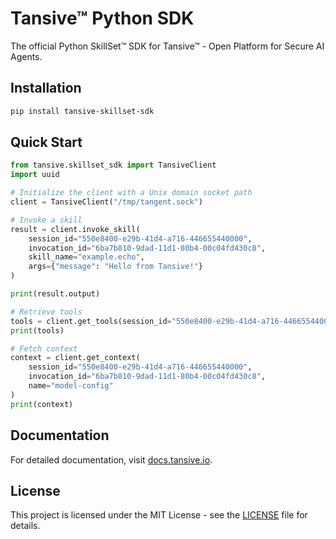 # Tansive™ Python SDK

The official Python SkillSet™ SDK for Tansive™ - Open Platform for Secure AI Agents.

## Installation

```bash
pip install tansive-skillset-sdk
```

## Quick Start

```python
from tansive.skillset_sdk import TansiveClient
import uuid

# Initialize the client with a Unix domain socket path
client = TansiveClient("/tmp/tangent.sock")

# Invoke a skill
result = client.invoke_skill(
    session_id="550e8400-e29b-41d4-a716-446655440000",
    invocation_id="6ba7b810-9dad-11d1-80b4-00c04fd430c8",
    skill_name="example.echo",
    args={"message": "Hello from Tansive!"}
)

print(result.output)

# Retrieve tools
tools = client.get_tools(session_id="550e8400-e29b-41d4-a716-446655440000")
print(tools)

# Fetch context
context = client.get_context(
    session_id="550e8400-e29b-41d4-a716-446655440000",
    invocation_id="6ba7b810-9dad-11d1-80b4-00c04fd430c8",
    name="model-config"
)
print(context)
```

## Documentation

For detailed documentation, visit [docs.tansive.io](https://docs.tansive.io).

## License

This project is licensed under the MIT License - see the [LICENSE](LICENSE) file for details.
